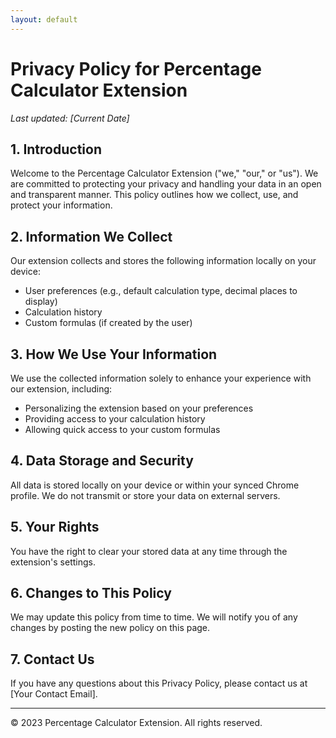 ```yaml
---
layout: default
---
```


# Privacy Policy for Percentage Calculator Extension

_Last updated: [Current Date]_

## 1. Introduction

Welcome to the Percentage Calculator Extension ("we," "our," or "us"). We are committed to protecting your privacy and handling your data in an open and transparent manner. This policy outlines how we collect, use, and protect your information.

## 2. Information We Collect

Our extension collects and stores the following information locally on your device:

- User preferences (e.g., default calculation type, decimal places to display)
- Calculation history
- Custom formulas (if created by the user)

## 3. How We Use Your Information

We use the collected information solely to enhance your experience with our extension, including:

- Personalizing the extension based on your preferences
- Providing access to your calculation history
- Allowing quick access to your custom formulas

## 4. Data Storage and Security

All data is stored locally on your device or within your synced Chrome profile. We do not transmit or store your data on external servers.

## 5. Your Rights

You have the right to clear your stored data at any time through the extension's settings.

## 6. Changes to This Policy

We may update this policy from time to time. We will notify you of any changes by posting the new policy on this page.

## 7. Contact Us

If you have any questions about this Privacy Policy, please contact us at [Your Contact Email].

---

&copy; 2023 Percentage Calculator Extension. All rights reserved.
